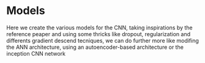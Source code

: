# Models
Here we create the various models for the CNN, taking inspirations by the
reference peaper and using some thricks like dropout, regularization and
differents gradient descend tecniques, we can do further more like modifing
the ANN architecture, using an autoencoder-based architecture or the
inception CNN network
